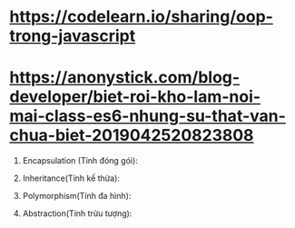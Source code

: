 # https://codelearn.io/sharing/oop-trong-javascript
# https://anonystick.com/blog-developer/biet-roi-kho-lam-noi-mai-class-es6-nhung-su-that-van-chua-biet-2019042520823808

1. Encapsulation (Tính đóng gói):

2. Inheritance(Tính kế thừa):

3. Polymorphism(Tính đa hình):

4. Abstraction(Tính trừu tượng):